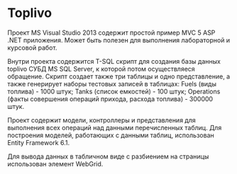 # Toplivo
Проект MS Visual Studio 2013 содержит простой пример MVC 5 ASP .NET приложения. Может быть полезен для выполнения лабораторной и курсовой работ.

Внутри проекта содержится T-SQL скрипт для создания базы данных toplivo СУБД MS SQL Server, к которой потом осуществляеся обращение. Скрипт создает также три таблицы и одно представление, а также генерирует наборы тестовых записей в таблицах:
Fuels (виды топлива) - 1000 штук; 
Tanks (список емкостей) - 100 штук; 
Operations (факты совершения операций прихода, расхода топлива) - 300000 штук.

Проект содержит модели, контроллеры и представления для выполнения всех операций над данными перечисленных таблиц. Для построения моделей, работающих с данными таблиц, использован Entity Framework 6.1.

Для вывода данных в табличном виде с разбиением на страницы использован элемент WebGrid.

